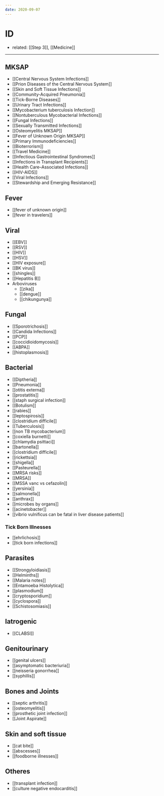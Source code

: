 ```yaml
---
date: 2020-09-07
---
```


# ID

- related: [[Step 3]], [[Medicine]]
---

## MKSAP

- [[Central Nervous System Infections]]
- [[Prion Diseases of the Central Nervous System]]
- [[Skin and Soft Tissue Infections]]
- [[Community-Acquired Pneumonia]]
- [[Tick-Borne Diseases]]
- [[Urinary Tract Infections]]
- [[Mycobacterium tuberculosis Infection]]
- [[Nontuberculous Mycobacterial Infections]]
- [[Fungal Infections]]
- [[Sexually Transmitted Infections]]
- [[Osteomyelitis MKSAP]]
- [[Fever of Unknown Origin MKSAP]]
- [[Primary Immunodeficiencies]]
- [[Bioterrorism]]
- [[Travel Medicine]]
- [[Infectious Gastrointestinal Syndromes]]
- [[Infections in Transplant Recipients]]
- [[Health Care–Associated Infections]]
- [[HIV-AIDS]]
- [[Viral Infections]]
- [[Stewardship and Emerging Resistance]]

## Fever

- [[fever of unknown origin]]
- [[fever in travelers]]

## Viral

- [[EBV]]
- [[RSV]]
- [[HIV]]
- [[HSV]]
- [[HIV exposure]]
- [[BK virus]]
- [[shingles]]
- [[Hepatitis B]]
- Arboviruses
	- [[zika]]
	- [[dengue]]
	- [[chikungunya]]

## Fungal

- [[Sporotrichosis]]
- [[Candida Infections]]
- [[PCP]]
- [[coccidioidomycosis]]
- [[ABPA]]
- [[histoplasmosis]]

## Bacterial

- [[Diptheria]]
- [[Pneumonia]]
- [[otitis externa]]
- [[prostatitis]]
- [[staph surgical infection]]
- [[Botulism]]
- [[rabies]]
- [[leptospirosis]]
- [[clostridium difficile]]
- [[Tuberculosis]]
- [[non TB mycobacterium]]
- [[coxiella burnetti]]
- [[chlamydia psittaci]]
- [[bartonella]]
- [[clostridium difficile]]
- [[rickettsia]]
- [[shigella]]
- [[Pasteurella]]
- [[MRSA risks]]
- [[MRSA]]
- [[MSSA vanc vs cefazolin]]
- [[yersinia]]
- [[salmonella]]
- [[anthrax]]
- [[microbes by organs]]
- [[acinetobacter]]
- [[vibrio vulnificus can be fatal in liver disease patients]]

### Tick Born Illnesses

- [[ehrlichosis]]
- [[tick born infections]]

## Parasites

- [[Strongyloidiasis]]
- [[Helminths]]
- [[Malaria notes]]
- [[Entamoeba Histolytica]]
- [[plasmodium]]
- [[cryptosporidium]]
- [[cyclospora]]
- [[Schistosomiasis]]

## Iatrogenic

- [[CLABSI]]

## Genitourinary

- [[genital ulcers]]
- [[asymptomatic bacteriuria]]
- [[neisseria gonorrhea]]
- [[syphillis]]

## Bones and Joints

- [[septic arthritis]]
- [[osteomyelitis]]
- [[prosthetic joint infection]]
- [[Joint Aspirate]]

## Skin and soft tissue

- [[cat bite]]
- [[abscesses]]
- [[foodborne illnesses]]

## Otheres

- [[transplant infection]]
- [[culture negative endocarditis]]
